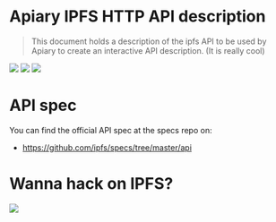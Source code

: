Apiary IPFS HTTP API description
================================

> This document holds a description of the ipfs API to be used by Apiary to create an interactive API description. (It is really cool)

[![](https://img.shields.io/badge/made%20by-Protocol%20Labs-blue.svg?style=flat-square)](http://ipn.io)
[![](https://img.shields.io/badge/project-IPFS-blue.svg?style=flat-square)](http://ipfs.io/)
[![](https://img.shields.io/badge/freenode-%23ipfs-blue.svg?style=flat-square)](http://webchat.freenode.net/?channels=%23ipfs)

# API spec

You can find the official API spec at the specs repo on:

- https://github.com/ipfs/specs/tree/master/api

# Wanna hack on IPFS?

[![](https://cdn.rawgit.com/jbenet/contribute-ipfs-gif/master/img/contribute.gif)](https://github.com/ipfs/community/blob/master/contributing.md)

